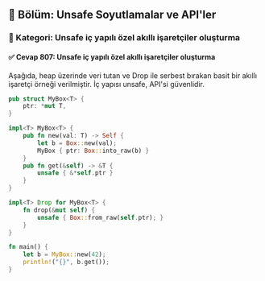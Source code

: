 ## 📘 Bölüm: Unsafe Soyutlamalar ve API'ler  
### 🔹 Kategori: Unsafe iç yapılı özel akıllı işaretçiler oluşturma  
#### ✅ Cevap 807: Unsafe iç yapılı özel akıllı işaretçiler oluşturma

Aşağıda, heap üzerinde veri tutan ve Drop ile serbest bırakan basit bir akıllı işaretçi örneği verilmiştir. İç yapısı unsafe, API'si güvenlidir.

```rust
pub struct MyBox<T> {
    ptr: *mut T,
}

impl<T> MyBox<T> {
    pub fn new(val: T) -> Self {
        let b = Box::new(val);
        MyBox { ptr: Box::into_raw(b) }
    }
    pub fn get(&self) -> &T {
        unsafe { &*self.ptr }
    }
}

impl<T> Drop for MyBox<T> {
    fn drop(&mut self) {
        unsafe { Box::from_raw(self.ptr); }
    }
}

fn main() {
    let b = MyBox::new(42);
    println!("{}", b.get());
}
```
